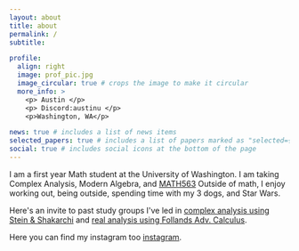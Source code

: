 ```yaml
---
layout: about
title: about
permalink: /
subtitle: 

profile:
  align: right
  image: prof_pic.jpg
  image_circular: true # crops the image to make it circular
  more_info: >
    <p> Austin </p>
    <p> Discord:austinu </p>
    <p>Washington, WA</p>

news: true # includes a list of news items
selected_papers: true # includes a list of papers marked as "selected={true}"
social: true # includes social icons at the bottom of the page
---
```


I am a first year Math student at the University of Washington. I am taking Complex Analysis, Modern Algebra, and [MATH563](https://math.washington.edu/courses/2024/spring/math/563/a) Outside of math, I enjoy working out, being outside, spending time with my 3 dogs, and Star Wars. 

Here's an invite to past study groups I've led in [complex analysis using Stein & Shakarchi](https://discord.gg/AgRT6ZFC) and [real analysis using Follands Adv. Calculus](https://discord.gg/fwn8gEEH). 

Here you can find my instagram too [instagram](https://www.instagram.com/austinulrigg/?hl=en). 


